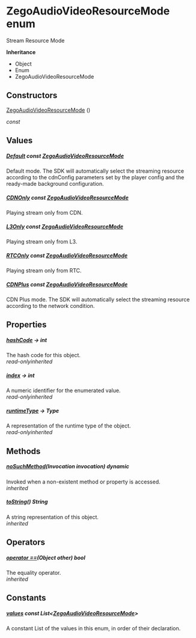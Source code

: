 


# ZegoAudioVideoResourceMode enum







<p>Stream Resource Mode</p>



**Inheritance**

- Object
- Enum
- ZegoAudioVideoResourceMode






## Constructors

[ZegoAudioVideoResourceMode](../zego_uikit_prebuilt_live_audio_room/ZegoAudioVideoResourceMode/ZegoAudioVideoResourceMode.md) ()

  _const_ 


## Values

##### [Default](../zego_uikit_prebuilt_live_audio_room/ZegoAudioVideoResourceMode.md) const [ZegoAudioVideoResourceMode](../zego_uikit_prebuilt_live_audio_room/ZegoAudioVideoResourceMode.md)



<p>Default mode. The SDK will automatically select the streaming resource according to the cdnConfig parameters set by the player config and the ready-made background configuration.</p>  




##### [CDNOnly](../zego_uikit_prebuilt_live_audio_room/ZegoAudioVideoResourceMode.md) const [ZegoAudioVideoResourceMode](../zego_uikit_prebuilt_live_audio_room/ZegoAudioVideoResourceMode.md)



<p>Playing stream only from CDN.</p>  




##### [L3Only](../zego_uikit_prebuilt_live_audio_room/ZegoAudioVideoResourceMode.md) const [ZegoAudioVideoResourceMode](../zego_uikit_prebuilt_live_audio_room/ZegoAudioVideoResourceMode.md)



<p>Playing stream only from L3.</p>  




##### [RTCOnly](../zego_uikit_prebuilt_live_audio_room/ZegoAudioVideoResourceMode.md) const [ZegoAudioVideoResourceMode](../zego_uikit_prebuilt_live_audio_room/ZegoAudioVideoResourceMode.md)



<p>Playing stream only from RTC.</p>  




##### [CDNPlus](../zego_uikit_prebuilt_live_audio_room/ZegoAudioVideoResourceMode.md) const [ZegoAudioVideoResourceMode](../zego_uikit_prebuilt_live_audio_room/ZegoAudioVideoResourceMode.md)



<p>CDN Plus mode. The SDK will automatically select the streaming resource according to the network condition.</p>  





## Properties

##### [hashCode](../zego_uikit_prebuilt_live_audio_room/ZegoAudioVideoResourceMode/hashCode.md) &#8594; int



The hash code for this object.  
_<span class="feature">read-only</span><span class="feature">inherited</span>_



##### [index](../zego_uikit_prebuilt_live_audio_room/ZegoAudioVideoResourceMode/index.md) &#8594; int



A numeric identifier for the enumerated value.  
_<span class="feature">read-only</span><span class="feature">inherited</span>_



##### [runtimeType](../zego_uikit_prebuilt_live_audio_room/ZegoAudioVideoResourceMode/runtimeType.md) &#8594; Type



A representation of the runtime type of the object.  
_<span class="feature">read-only</span><span class="feature">inherited</span>_





## Methods

##### [noSuchMethod](../zego_uikit_prebuilt_live_audio_room/ZegoAudioVideoResourceMode/noSuchMethod.md)(Invocation invocation) dynamic



Invoked when a non-existent method or property is accessed.  
_<span class="feature">inherited</span>_



##### [toString](../zego_uikit_prebuilt_live_audio_room/ZegoAudioVideoResourceMode/toString.md)() String



A string representation of this object.  
_<span class="feature">inherited</span>_





## Operators

##### [operator ==](../zego_uikit_prebuilt_live_audio_room/ZegoAudioVideoResourceMode/operator_equals.md)(Object other) bool



The equality operator.  
_<span class="feature">inherited</span>_










## Constants

##### [values](../zego_uikit_prebuilt_live_audio_room/ZegoAudioVideoResourceMode/values-constant.md) const List&lt;[ZegoAudioVideoResourceMode](../zego_uikit_prebuilt_live_audio_room/ZegoAudioVideoResourceMode.md)>



A constant List of the values in this enum, in order of their declaration.  









